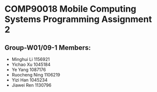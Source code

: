 # COMP90018 Mobile Computing Systems Programming Assignment 2

## Group-W01/09-1 Members:
* Minghui Li 1156921
* Yichao Xu 1045184
* Ye Yang 1087176
* Ruocheng Ning 1106219
* Yizi Han 1045234
* Jiawei Ren 1130796
